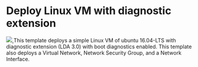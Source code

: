 # Deploy Linux VM with diagnostic extension

<a href="http://armviz.io/#/?load=https://raw.githubusercontent.com/Azure/azurestack-quickstart-templates/master/101-vm-linux-vm-create-with-extension-diagnostic/azuredeploy.json" target="_blank">
  <img src="http://armviz.io/visualizebutton.png"/>
</a>
This template deploys a simple Linux VM of ubuntu 16.04-LTS with diagnostic extension (LDA 3.0) with boot diagnostics enabled. This template also deploys a Virtual Network, Network Security Group, and a Network Interface.
